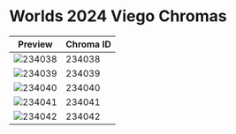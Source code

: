 # Worlds 2024 Viego Chromas

| Preview | Chroma ID |
|---------|-----------|
| ![234038](https://raw.communitydragon.org/latest/plugins/rcp-be-lol-game-data/global/default/v1/champion-chroma-images/234/234038.png) | 234038 |
| ![234039](https://raw.communitydragon.org/latest/plugins/rcp-be-lol-game-data/global/default/v1/champion-chroma-images/234/234039.png) | 234039 |
| ![234040](https://raw.communitydragon.org/latest/plugins/rcp-be-lol-game-data/global/default/v1/champion-chroma-images/234/234040.png) | 234040 |
| ![234041](https://raw.communitydragon.org/latest/plugins/rcp-be-lol-game-data/global/default/v1/champion-chroma-images/234/234041.png) | 234041 |
| ![234042](https://raw.communitydragon.org/latest/plugins/rcp-be-lol-game-data/global/default/v1/champion-chroma-images/234/234042.png) | 234042 |